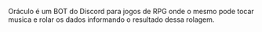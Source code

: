 Oráculo é um BOT do Discord para jogos de RPG onde o mesmo pode tocar musica e rolar os dados informando o resultado dessa rolagem.

